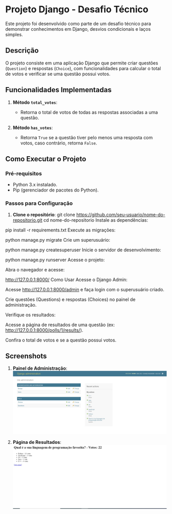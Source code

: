 # Projeto Django - Desafio Técnico

Este projeto foi desenvolvido como parte de um desafio técnico para demonstrar conhecimentos em Django, desvios condicionais e laços simples.

## Descrição

O projeto consiste em uma aplicação Django que permite criar questões (`Question`) e respostas (`Choice`), com funcionalidades para calcular o total de votos e verificar se uma questão possui votos.

## Funcionalidades Implementadas

1. **Método `total_votes`**:
   - Retorna o total de votos de todas as respostas associadas a uma questão.

2. **Método `has_votes`**:
   - Retorna `True` se a questão tiver pelo menos uma resposta com votos, caso contrário, retorna `False`.

## Como Executar o Projeto

### Pré-requisitos

- Python 3.x instalado.
- Pip (gerenciador de pacotes do Python).

### Passos para Configuração

1. **Clone o repositório**:
   git clone https://github.com/seu-usuario/nome-do-repositorio.git
   cd nome-do-repositorio
Instale as dependências:


pip install -r requirements.txt
Execute as migrações:


python manage.py migrate
Crie um superusuário:


python manage.py createsuperuser
Inicie o servidor de desenvolvimento:


python manage.py runserver
Acesse o projeto:

Abra o navegador e acesse:


http://127.0.0.1:8000/
Como Usar
Acesse o Django Admin:

Acesse http://127.0.0.1:8000/admin e faça login com o superusuário criado.

Crie questões (Questions) e respostas (Choices) no painel de administração.

Verifique os resultados:

Acesse a página de resultados de uma questão (ex: http://127.0.0.1:8000/polls/1/results/).

Confira o total de votos e se a questão possui votos.

## Screenshots

1. **Painel de Administração**:
   ![Tela Admin](screenshots/Tela%20admin.jpg)

2. **Página de Resultados**:
   ![Resultado](screenshots/Resultado.jpg)

